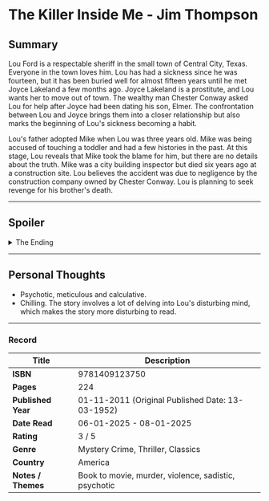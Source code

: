 # The Killer Inside Me - Jim Thompson

## Summary
Lou Ford is a respectable sheriff in the small town of Central City, Texas. Everyone in the town loves him. Lou has had a sickness since he was fourteen, but it has been buried well for almost fifteen years until he met Joyce Lakeland a few months ago. Joyce Lakeland is a prostitute, and Lou wants her to move out of town. The wealthy man Chester Conway asked Lou for help after Joyce had been dating his son, Elmer. The confrontation between Lou and Joyce brings them into a closer relationship but also marks the beginning of Lou's sickness becoming a habit.

Lou's father adopted Mike when Lou was three years old. Mike was being accused of touching a toddler and had a few histories in the past. At this stage, Lou reveals that Mike took the blame for him, but there are no details about the truth. Mike was a city building inspector but died six years ago at a construction site. Lou believes the accident was due to negligence by the construction company owned by Chester Conway. Lou is planning to seek revenge for his brother's death.

***

## Spoiler
<details>
  <summary>The Ending</summary>

- Joyce and Lou blackmail Chester to avoid exposing Joyce's affair with his son, Elmer.
- Lou always believes that Chester has killed his adopted brother Mike.
- To take vengeance for his brother's death, Lou kills both Joyce and Elmer. He stages the scene to look like Joyce has killed Elmer and Elmer was drunk has battered Joyce until she died after a short coma. 
- The police decided to charge Johnnie, an eighteen-year-old boy who works at a gas station. The police traced Elmer's marked money back to Johnnie, which was given by Lou. Lou goes to the cell to talk to Johnnie alone. Later, Lou murders him and stages the scene as a suicide.
- Then, a wanderer blackmails Lou after revealing that he heard Lou's suspicious conversation that he was involved in. Lou agrees to elope with Amy, who he always wanted to kill. On the night that the wanderer returns, Lou beats Amy to death and plans to frame the blackmailer for her murder. Another deputy, Jeff Plummer, kills the homeless man when Lou is chasing the wanderer.
- Lou is visited by Plummer and Hendricks in the hospital. Plummer reveals that Maples killed himself, convinced of Lou's guilt. They show Lou a letter that Amy had written and intended to give him during their elopement. The letter hints that Amy knows the killings and urges him to confess. Lou denies that the letter shows any proof of the murders, but Plummer and Hendricks force him into a jail cell.
- On the eighth day in the jail, Lou is transferred to the insane asylum. Eventually, Lou's attorney arrives and secures his release, but he cannot help Lou leave town.
- Lou reflects on his past. He concludes that his hatred and violence, especially towards women began with his old housekeeper, who molested him when he was a child. His female victims were substitutes for her.
- Lou intends to kill himself by having alcohol and candles around the house. Plummer and Hendricks arrive with a team of police, as well as Joyce is revealed to be alive. She assures Lou that she did not sell him out. Lou acts as if he believes her, attacks her and stabs her to death. The police fire on Lou, and the building explodes during the process.

</details>

***

## Personal Thoughts
- Psychotic, meticulous and calculative. 
- Chilling. The story involves a lot of delving into Lou's disturbing mind, which makes the story more disturbing to read.

***

### Record
| Title | Description |
| -- | -- |
| **ISBN** | 9781409123750 |
| **Pages** | 224 |
| **Published Year** | 01-11-2011 (Original Published Date: 13-03-1952) |
| **Date Read** | 06-01-2025 - 08-01-2025 |
| **Rating** | 3 / 5 |
| **Genre** | Mystery Crime, Thriller, Classics |
| **Country** | America |
| **Notes / Themes** | Book to movie, murder, violence, sadistic, psychotic | 
